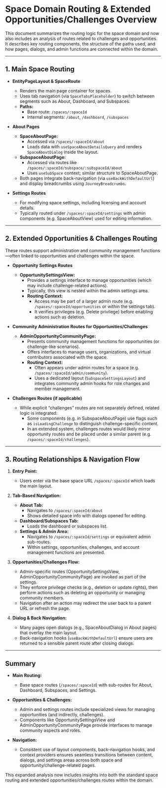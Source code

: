 # Space Domain Routing & Extended Opportunities/Challenges Overview

This document summarizes the routing logic for the space domain and now also includes an analysis of routes related to challenges and opportunities. It describes key routing components, the structure of the paths used, and how pages, dialogs, and admin functions are connected within the domain.

---

## 1. Main Space Routing

- **EntityPageLayout & SpaceRoute**

  - Renders the main page container for spaces.
  - Uses tab navigation (via `SpaceTabsPlaceholder`) to switch between segments such as About, Dashboard, and Subspaces.
  - **Paths:**
    - Base route: `/spaces/:spaceId`
    - Internal segments: `/about`, `/dashboard`, `/subspaces`

- **About Pages**

  - **SpaceAboutPage:**
    - Accessed via `/spaces/:spaceId/about`
    - Loads data with `useSpaceAboutDetailsQuery` and renders `SpaceAboutDialog` inside the layout.
  - **SubspaceAboutPage:**
    - Accessed via routes like `/spaces/:spaceId/subspace/:subspaceId/about`
    - Uses `useSubSpace` context; similar structure to SpaceAboutPage.
  - Both pages integrate back-navigation (via `useBackWithDefaultUrl`) and display breadcrumbs using `JourneyBreadcrumbs`.

- **Settings Routes**
  - For modifying space settings, including licensing and account details.
  - Typically routed under `/spaces/:spaceId/settings` with admin components (e.g. SpaceAboutView) used for editing information.

---

## 2. Extended Opportunities & Challenges Routing

These routes support administration and community management functions—often linked to opportunities and challenges within the space.

- **Opportunity Settings Routes**

  - **OpportunitySettingsView:**
    - Provides a settings interface to manage opportunities (which may include challenge-related actions).
    - Typically, this view is nested within the admin settings area.
    - **Routing Context:**
      - Access may be part of a larger admin route (e.g. `/spaces/:spaceId/opportunities` or within the settings tab).
      - It verifies privileges (e.g. Delete privilege) before enabling actions such as deletion.

- **Community Administration Routes for Opportunities/Challenges**

  - **AdminOpportunityCommunityPage:**
    - Presents community management functions for opportunities (or challenge-like scenarios).
    - Offers interfaces to manage users, organizations, and virtual contributors associated with the space.
    - **Routing Context:**
      - Often appears under admin routes for a space (e.g. `/spaces/:spaceId/admin/community`).
      - Uses a dedicated layout (`SubspaceSettingsLayout`) and integrates community admin hooks for role changes and member management.

- **Challenges Routes (if applicable)**
  - While explicit “challenges” routes are not separately defined, related logic is integrated:
    - Some components (e.g. in SubspaceAboutPage) use flags such as `isLoadingChallenge` to distinguish challenge-specific content.
    - In an extended system, challenges routes would likely mirror opportunity routes and be placed under a similar parent (e.g. `/spaces/:spaceId/challenges`).

---

## 3. Routing Relationships & Navigation Flow

1. **Entry Point:**

   - Users enter via the base space URL `/spaces/:spaceId` which loads the main layout.

2. **Tab-Based Navigation:**

   - **About Tab:**
     - Navigates to `/spaces/:spaceId/about`
     - Shows detailed space info with dialogs opened for editing.
   - **Dashboard/Subspaces Tab:**
     - Loads the dashboard or subspaces list.
   - **Settings & Admin Area:**
     - Navigates to `/spaces/:spaceId/settings` or equivalent admin sub-routes.
     - Within settings, opportunities, challenges, and account management functions are presented.

3. **Opportunities/Challenges Flow:**

   - Admin-specific routes (OpportunitySettingsView, AdminOpportunityCommunityPage) are invoked as part of the settings.
   - They enforce privilege checks (e.g., deletion or update rights), then perform actions such as deleting an opportunity or managing community members.
   - Navigation after an action may redirect the user back to a parent URL or refresh the page.

4. **Dialog & Back Navigation:**
   - Many pages open dialogs (e.g., SpaceAboutDialog in About pages) that overlay the main layout.
   - Back-navigation hooks (`useBackWithDefaultUrl`) ensure users are returned to a sensible parent route after closing dialogs.

---

## Summary

- **Main Routing:**

  - Base space routes (`/spaces/:spaceId`) with sub-routes for About, Dashboard, Subspaces, and Settings.

- **Opportunities & Challenges:**

  - Admin and settings routes include specialized views for managing opportunities (and indirectly, challenges).
  - Components like OpportunitySettingsView and AdminOpportunityCommunityPage provide interfaces to manage community aspects and roles.

- **Navigation:**
  - Consistent use of layout components, back-navigation hooks, and context providers ensures seamless transitions between content, dialogs, and settings areas across both space and opportunity/challenge-related pages.

This expanded analysis now includes insights into both the standard space routing and extended opportunities/challenges routes within the domain.
